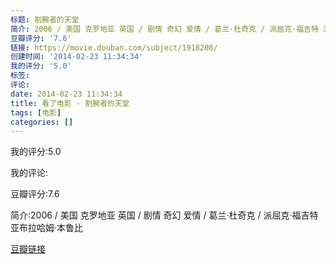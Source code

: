 ```yaml
---
标题: 割腕者的天堂
简介: 2006 / 美国 克罗地亚 英国 / 剧情 奇幻 爱情 / 葛兰·杜奇克 / 派屈克·福吉特 亚布拉哈姆·本鲁比
豆瓣评分: '7.6'
链接: https://movie.douban.com/subject/1918208/
创建时间: '2014-02-23 11:34:34'
我的评分: '5.0'
标签:
评论:
date: 2014-02-23 11:34:34
title: 看了电影 - 割腕者的天堂
tags: [电影]
categories: []
---
```


我的评分:5.0

我的评论:

豆瓣评分:7.6

简介:2006 / 美国 克罗地亚 英国 / 剧情 奇幻 爱情 / 葛兰·杜奇克 / 派屈克·福吉特 亚布拉哈姆·本鲁比

[豆瓣链接](https://movie.douban.com/subject/1918208/)

